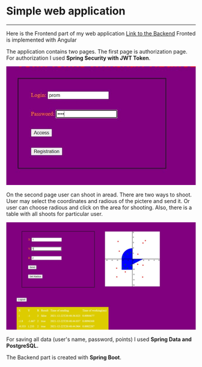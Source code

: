 # Simple web application
___
Here is the Frontend part of my web application
[Link to the Backend](https://github.com/Nikolay-Gonichenko/Web4Back)
Fronted is implemented with Angular

The application contains two pages. The first page is authorization page. For authorization I used __Spring Security with JWT Token__. 

![Example](reg.jpg)

On the second page user can shoot in aread. There are two ways to shoot. User may select the coordinates and radious of the pictere and send it. Or user can choose radious and click on the area for shooting. Also, there is a table with all shoots for particular user.

![Example](shoot.jpg)

For saving all data (user's name, password, points) I used __Spring Data and PostgreSQL.__

The Backend part is created with __Spring Boot__.
